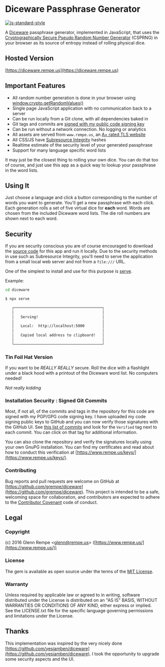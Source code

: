 # Diceware Passphrase Generator

[![js-standard-style](https://cdn.rawgit.com/feross/standard/master/badge.svg)](https://github.com/feross/standard)

A [Diceware](http://world.std.com/~reinhold/diceware.html) passphrase generator,
implemented in JavaScript, that uses the
[Cryptographically Secure Pseudo Random Number
Generator](https://en.wikipedia.org/wiki/Cryptographically_secure_pseudorandom_number_generator)
(CSPRNG) in your browser as its source of entropy instead of rolling physical
dice.

## Hosted Version

[https://diceware.rempe.us](https://diceware.rempe.us)

## Important Features

- All random number generation is done in your browser using
  [window.crypto.getRandomValues()](https://developer.mozilla.org/en-US/docs/Web/API/RandomSource/getRandomValues)
- Single page JavaScript application with no communication back to a server
- Can be run locally from a Git clone, with all dependencies baked in
- Git tags and commits are
  [signed with my public code signing key](https://www.rempe.us/keys/)
- Can be run without a network connection. No logging or analytics
- All assets are served from `www.rempe.us`, an
  [A+ rated TLS website](https://www.ssllabs.com/ssltest/analyze.html?d=www.rempe.us&latest)
- All CSS/JS have
  [Subresource Integrity](https://developer.mozilla.org/en-US/docs/Web/Security/Subresource_Integrity)
  hashes
- Realtime estimate of the security level of your generated passphrase
- Support for many language specific word lists

It may just be the closest thing to rolling your own dice. You can do that too
of course, and just use this app as a quick way to lookup your passphrase in the
word lists.

## Using It

Just choose a language and click a button corresponding to the number of words
you want to generate. You'll get a new passphrase with each click. Each
generation rolls a set of five virtual dice for **each** word. Words are chosen
from the included Diceware word lists. The die roll numbers are shown next to
each word.

## Security

If you are security conscious you are of course encouraged to download the
[source code](https://github.com/grempe/diceware) for this app and run it
locally. Due to the security methods in use such as Subresource Integrity,
you'll need to serve the application from a small local web server and not from
a `file:///` URL.

One of the simplest to install and use for this purpose is
[serve](https://github.com/vercel/serve#readme).

Example:

```sh
cd diceware

$ npx serve

   ┌────────────────────────────────────────┐
   │                                        │
   │   Serving!                             │
   │                                        │
   │   Local:  http://localhost:5000        │
   │                                        │
   │   Copied local address to clipboard!   │
   │                                        │
   └────────────────────────────────────────┘
```

### Tin Foil Hat Version

If you want to be _REALLY REALLY_ secure. Roll the dice with a flashlight under
a black hood with a printout of the Diceware word list. No computers needed!

_Not really kidding_

### Installation Security : Signed Git Commits

Most, if not all, of the commits and tags in the repository for this code are
signed with my PGP/GPG code signing key. I have uploaded my code signing public
keys to GitHub and you can now verify those signatures with the GitHub UI. See
[this list of commits](https://github.com/grempe/diceware/commits/master) and
look for the `Verified` tag next to each commit. You can click on that tag for
additional information.

You can also clone the repository and verify the signatures locally using your
own GnuPG installation. You can find my certificates and read about how to
conduct this verification at
[https://www.rempe.us/keys/](https://www.rempe.us/keys/).

### Contributing

Bug reports and pull requests are welcome on GitHub at
[https://github.com/grempe/diceware](https://github.com/grempe/diceware). This
project is intended to be a safe, welcoming space for collaboration, and
contributors are expected to adhere to the
[Contributor Covenant](http://contributor-covenant.org) code of conduct.

## Legal

### Copyright

(c) 2016 Glenn Rempe <[glenn@rempe.us](mailto:glenn@rempe.us)>
([https://www.rempe.us/](https://www.rempe.us/))

### License

The gem is available as open source under the terms of the
[MIT License](http://opensource.org/licenses/MIT).

### Warranty

Unless required by applicable law or agreed to in writing, software distributed
under the License is distributed on an "AS IS" BASIS, WITHOUT WARRANTIES OR
CONDITIONS OF ANY KIND, either express or implied. See the LICENSE.txt file for
the specific language governing permissions and limitations under the License.

## Thanks

This implementation was inspired by the very nicely done
[https://github.com/yesiamben/diceware](https://github.com/yesiamben/diceware).
I took the opportunity to upgrade some security aspects and the UI.
